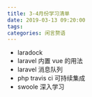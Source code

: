 ```yaml
---
title: 3-4月份学习清单
date: 2019-03-13 09:20:00
tags: 
categories: 闲言赘语
---
```



* laradock
* laravel 内置 vue 的用法
* laravel 消息队列
* php travis ci 可持续集成
* swoole 深入学习